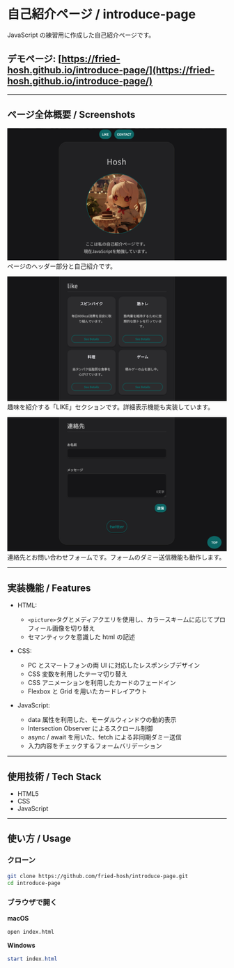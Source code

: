 # 自己紹介ページ / introduce-page

JavaScript の練習用に作成した自己紹介ページです。

## **デモページ**: [https://fried-hosh.github.io/introduce-page/](https://fried-hosh.github.io/introduce-page/)

---

## ページ全体概要 / Screenshots

![ページのヘッダー部分](images/header.png)
ページのヘッダー部分と自己紹介です。

![LIKEセクション](images/section-like.png)
趣味を紹介する「LIKE」セクションです。詳細表示機能も実装しています。

![お問い合わせフォーム](images/footer.png)
連絡先とお問い合わせフォームです。フォームのダミー送信機能も動作します。

---

## 実装機能 / Features

- HTML:

  - `<picture>`タグとメディアクエリを使用し、カラースキームに応じてプロフィール画像を切り替え
  - セマンティックを意識した html の記述

- CSS:

  - PC とスマートフォンの両 UI に対応したレスポンシブデザイン
  - CSS 変数を利用したテーマ切り替え
  - CSS アニメーションを利用したカードのフェードイン
  - Flexbox と Grid を用いたカードレイアウト

- JavaScript:
  - data 属性を利用した、モーダルウィンドウの動的表示
  - Intersection Observer によるスクロール制御
  - async / await を用いた、fetch による非同期ダミー送信
  - 入力内容をチェックするフォームバリデーション

---

## 使用技術 / Tech Stack

- HTML5
- CSS
- JavaScript

---

## 使い方 / Usage

### クローン

```bash
git clone https://github.com/fried-hosh/introduce-page.git
cd introduce-page
```

### ブラウザで開く

**macOS**

```bash
open index.html
```

**Windows**

```powershell
start index.html
```
